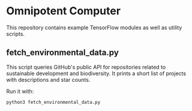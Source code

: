 # Omnipotent Computer

This repository contains example TensorFlow modules as well as utility scripts.

## fetch_environmental_data.py

This script queries GitHub's public API for repositories related to sustainable development and biodiversity. It prints a short list of projects with descriptions and star counts.

Run it with:

```bash
python3 fetch_environmental_data.py
```
